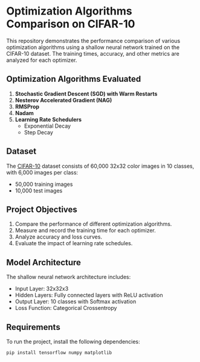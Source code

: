 # Optimization Algorithms Comparison on CIFAR-10

This repository demonstrates the performance comparison of various optimization algorithms using a shallow neural network trained on the CIFAR-10 dataset. The training times, accuracy, and other metrics are analyzed for each optimizer.

## Optimization Algorithms Evaluated
1. **Stochastic Gradient Descent (SGD) with Warm Restarts**
2. **Nesterov Accelerated Gradient (NAG)**
3. **RMSProp**
4. **Nadam**
5. **Learning Rate Schedulers**
   - Exponential Decay
   - Step Decay

## Dataset
The [CIFAR-10](https://www.cs.toronto.edu/~kriz/cifar.html) dataset consists of 60,000 32x32 color images in 10 classes, with 6,000 images per class:
- 50,000 training images
- 10,000 test images

## Project Objectives
1. Compare the performance of different optimization algorithms.
2. Measure and record the training time for each optimizer.
3. Analyze accuracy and loss curves.
4. Evaluate the impact of learning rate schedules.

## Model Architecture
The shallow neural network architecture includes:
- Input Layer: 32x32x3
- Hidden Layers: Fully connected layers with ReLU activation
- Output Layer: 10 classes with Softmax activation
- Loss Function: Categorical Crossentropy

## Requirements
To run the project, install the following dependencies:
```bash
pip install tensorflow numpy matplotlib

